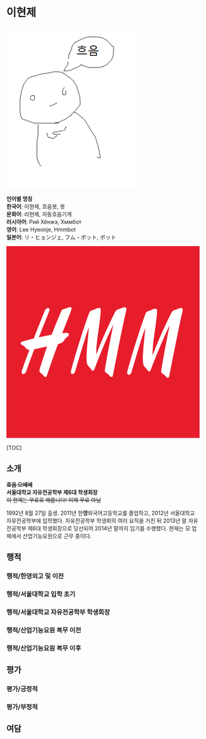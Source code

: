 # 이현제

![](../Images/LHJ/hmm1.gif)  

**언어별 명칭**  
**한국어**: 이현제, 흐음봇, 봇  
**문화어**: 리현제, 자동흐음기계  
**러시아어**: Рий Хёнжэ, Хммбот  
**영어**: Lee Hyeonje, Hmmbot  
**일본어**: リ・ヒョンジェ, フム・ボット, ボット  

![](../Images/LHJ/HMM.png)

[TOC]

## 소개  

~~**흐음 으에에**~~  
**서울대학교 자유전공학부 제6대 학생회장**  
~~이 현제는 무료로 해줍니다! 이제 무료 아님~~

1992년 8월 27일 출생. 2011년 한**영**외국어고등학교를 졸업하고, 2012년 서울대학교 자유전공학부에 입학했다. 자유전공학부 학생회의 여러 요직을 거친 뒤 2013년 말 자유전공학부 제6대 학생회장으로 당선되어 2014년 말까지 임기를 수행했다. 현재는 모 업체에서 산업기능요원으로 근무 중이다.

## 행적

### 행적/한영외고 및 이전
### 행적/서울대학교 입학 초기
### 행적/서울대학교 자유전공학부 학생회장
### 행적/산업기능요원 복무 이전
### 행적/산업기능요원 복무 이후

## 평가

### 평가/긍정적

### 평가/부정적

## 여담
